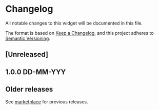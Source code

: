 # Changelog
All notable changes to this widget will be documented in this file.

The format is based on [Keep a Changelog](https://keepachangelog.com/en/1.0.0/), and this project adheres to [Semantic Versioning](https://semver.org/spec/v2.0.0.html).

## [Unreleased]


## 1.0.0 DD-MM-YYY

## Older releases
See [marketplace](https://marketplace.mendix.com/link/component/50324) for previous releases.
